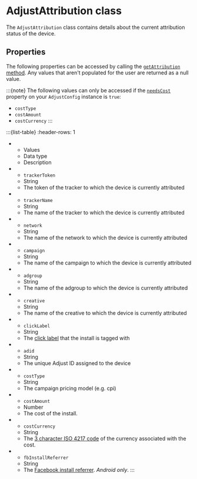 # AdjustAttribution class

The `AdjustAttribution` class contains details about the current attribution status of the device.

## Properties

The following properties can be accessed by calling the [`getAttribution` method](unity-getAttribution-invocation). Any values that aren't populated for the user are returned as a null value.

:::{note}
The following values can only be accessed if the [`needsCost`](unity-setNeedsCost-invocation) property on your `AdjustConfig` instance is `true`:

* `costType`
* `costAmount`
* `costCurrency`
:::

:::{list-table}
:header-rows: 1

* - Values
   - Data type
   - Description
* - `trackerToken`
   - String	
   - The token of the tracker to which the device is currently attributed
* - `trackerName`
   - String
   - The name of the tracker to which the device is currently attributed
* - `network`
   - String
   - The name of the network to which the device is currently attributed
* - `campaign`
   - String
   - The name of the campaign to which the device is currently attributed
* - `adgroup`
   - String
   - The name of the adgroup to which the device is currently attributed
* - `creative`
   - String
   - The name of the creative to which the device is currently attributed
* - `clickLabel`
   - String
   - The [click label](https://help.adjust.com/en/article/user-rewards) that the install is tagged with
* - `adid`
   - String
   - The unique Adjust ID assigned to the device
* - `costType`
   - String
   - The campaign pricing model (e.g. cpi)
* - `costAmount`
   - Number
   - The cost of the install.
* - `costCurrency`
   - String	
   - The [3 character ISO 4217 code](https://www.iban.com/currency-codes) of the currency associated with the cost.
* - `fbInstallReferrer`
   - String
   - The [Facebook install referrer](https://developers.facebook.com/docs/app-ads/install-referrer/). *Android only*.
:::
